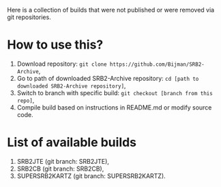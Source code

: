 Here is a collection of builds that were not published or were removed via git repositories.

# How to use this?
1. Download repository: `git clone https://github.com/Bijman/SRB2-Archive`,
2. Go to path of downloaded SRB2-Archive repository: `cd [path to downloaded SRB2-Archive repository]`,
3. Switch to branch with specific build: `git checkout [branch from this repo]`,
4. Compile build based on instructions in README.md or modify source code.

# List of available builds
1. SRB2JTE (git branch: SRB2JTE),
2. SRB2CB (git branch: SRB2CB),
3. SUPERSRB2KARTZ (git branch: SUPERSRB2KARTZ).
